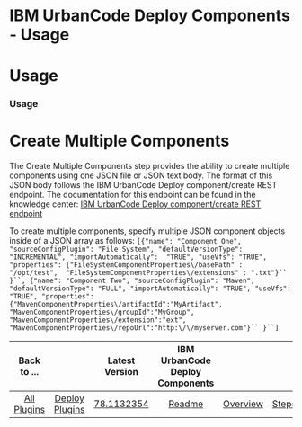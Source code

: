 
IBM UrbanCode Deploy Components - Usage
=======================================

# Usage



### Usage




 


Create Multiple Components
==========================


The Create Multiple Components step provides 
the ability to create multiple components using one JSON file or JSON text body. The format of this JSON body follows 
the IBM UrbanCode Deploy component/create REST endpoint. The documentation for this endpoint can be found in the 
knowledge center: [IBM UrbanCode Deploy component/create REST 
endpoint](https://www.ibm.com/support/knowledgecenter/SS4GSP_6.2.7/com.ibm.udeploy.api.doc/topics/rest_cli_component_create_put.html)



To create multiple components, specify multiple JSON component objects inside of a JSON array as follows:  `[{"name":
 "Component One", "sourceConfigPlugin": "File System", "defaultVersionType": "INCREMENTAL", "importAutomatically": 
"TRUE", "useVfs": "TRUE", "properties": {"FileSystemComponentProperties\/basePath" : "/opt/test", 
"FileSystemComponentProperties\/extensions" : ".txt"}`` }``, {"name": "Component Two", "sourceConfigPlugin": "Maven", 
"defaultVersionType": "FULL", "importAutomatically": "TRUE", "useVfs": "TRUE", "properties": 
{"MavenComponentProperties\/artifactId":"MyArtifact", "MavenComponentProperties\/groupId":"MyGroup", 
"MavenComponentProperties\/extension":"ext", "MavenComponentProperties\/repoUrl":"http:\/\/myserver.com"}`` }``]` 




|Back to ...||Latest Version|IBM UrbanCode Deploy Components ||||
| :---: | :---: | :---: | :---: | :---: | :---: | :---: |
|[All Plugins](../../index.md)|[Deploy Plugins](../README.md)|[78.1132354]()|[Readme](README.md)|[Overview](overview.md)|[Steps](steps.md)|[Downloads](downloads.md)|
